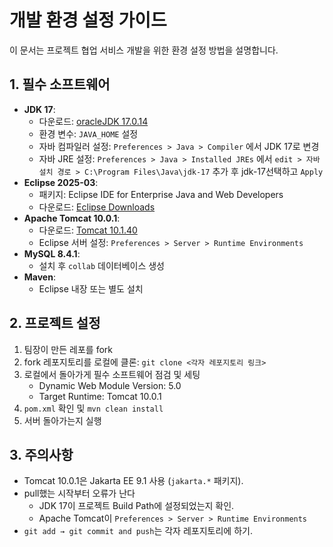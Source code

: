 # 개발 환경 설정 가이드

이 문서는 프로젝트 협업 서비스 개발을 위한 환경 설정 방법을 설명합니다.

## 1. 필수 소프트웨어

- **JDK 17**:
    - 다운로드: [oracleJDK 17.0.14](https://www.oracle.com/java/technologies/javase/jdk17-0-13-later-archive-downloads.html)
    - 환경 변수: `JAVA_HOME` 설정
    - 자바 컴파일러 설정: `Preferences > Java > Compiler` 에서 JDK 17로 변경
    - 자바 JRE 설정: `Preferences > Java > Installed JREs` 에서 `edit > 자바 설치 경로 > C:\Program Files\Java\jdk-17` 추가 후 jdk-17선택하고 `Apply`
- **Eclipse 2025-03**:
    - 패키지: Eclipse IDE for Enterprise Java and Web Developers
    - 다운로드: [Eclipse Downloads](https://www.eclipse.org/downloads/)
- **Apache Tomcat 10.0.1**:
    - 다운로드: [Tomcat 10.1.40](https://tomcat.apache.org/download-10.cgi)
    - Eclipse 서버 설정: `Preferences > Server > Runtime Environments`
- **MySQL 8.4.1**:
    - 설치 후 `collab` 데이터베이스 생성
- **Maven**:
    - Eclipse 내장 또는 별도 설치

## 2. 프로젝트 설정

1. 팀장이 만든 레포를 fork
2. fork 레포지토리를 로컬에 클론: `git clone <각자 레포지토리 링크>`
3. 로컬에서 돌아가게 필수 소프트웨어 점검 및 세팅
    - Dynamic Web Module Version: 5.0
    - Target Runtime: Tomcat 10.0.1
4. `pom.xml` 확인 및 `mvn clean install`
5. 서버 돌아가는지 실행

## 3. 주의사항

- Tomcat 10.0.1은 Jakarta EE 9.1 사용 (`jakarta.*` 패키지).
- pull했는 시작부터 오류가 난다
    - JDK 17이 프로젝트 Build Path에 설정되었는지 확인.
    - Apache Tomcat이 `Preferences > Server > Runtime Environments`
- `git add → git commit and push`는 각자 레포지토리에 하기.
